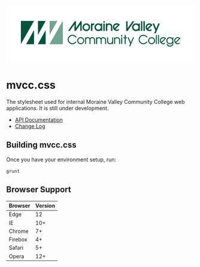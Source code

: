 ![logo](docs/img/logo.png)

# mvcc.css

The stylesheet used for internal Moraine Valley Community College web applications. It is still under development.

* [API Documentation](docs/api/api.md)
* [Change Log](CHANGELOG.md)

## Building mvcc.css

Once you have your environment setup, run:

    grunt

## Browser Support

| Browser | Version |
| ------- | ------- |
| Edge    | 12      |
| IE      | 10+     |
| Chrome  | 7+      |
| Firebox | 4+      |
| Safari  | 5+      |
| Opera   | 12+     |
